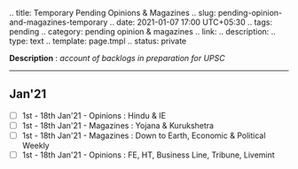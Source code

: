 .. title: Temporary Pending Opinions & Magazines
.. slug: pending-opinion-and-magazines-temporary
.. date: 2021-01-07 17:00 UTC+05:30
.. tags: pending
.. category: pending opinion & magazines
.. link: 
.. description: 
.. type: text
.. template: page.tmpl
.. status: private

**Description** : *account of backlogs in preparation for UPSC*

***
<!-- TEASER_END -->

## Jan'21
- [ ] 1st - 18th Jan'21 - Opinions : Hindu & IE
- [ ] 1st - 18th Jan'21 - Magazines : Yojana & Kurukshetra
- [ ] 1st - 18th Jan'21 - Magazines : Down to Earth, Economic & Political Weekly
- [ ] 1st - 18th Jan'21 - Opinions : FE, HT, Business Line, Tribune, Livemint